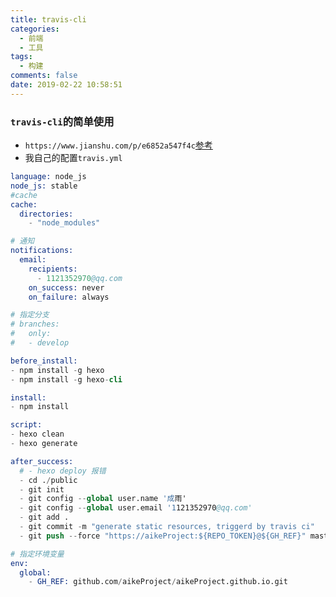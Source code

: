 ```yaml
---
title: travis-cli
categories:
  - 前端
  - 工具
tags:
  - 构建
comments: false
date: 2019-02-22 10:58:51
---
```


### `travis-cli`的简单使用
- `https://www.jianshu.com/p/e6852a547f4c`[参考](https://www.jianshu.com/p/e6852a547f4c)
- 我自己的配置`travis.yml`
```s
language: node_js
node_js: stable
#cache
cache:
  directories:
    - "node_modules"

# 通知
notifications:
  email:
    recipients:
      - 1121352970@qq.com
    on_success: never
    on_failure: always

# 指定分支
# branches:
#   only:
#   - develop

before_install:
- npm install -g hexo
- npm install -g hexo-cli

install:
- npm install

script:
- hexo clean
- hexo generate

after_success:
  # - hexo deploy 报错
  - cd ./public
  - git init
  - git config --global user.name '成雨'
  - git config --global user.email '1121352970@qq.com'
  - git add .
  - git commit -m "generate static resources, triggerd by travis ci"
  - git push --force "https://aikeProject:${REPO_TOKEN}@${GH_REF}" master

# 指定环境变量
env:
  global:
    - GH_REF: github.com/aikeProject/aikeProject.github.io.git
```
